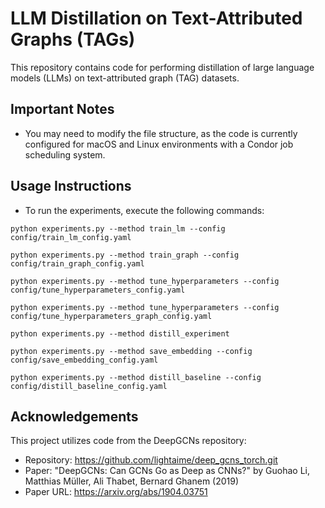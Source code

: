 # LLM Distillation on Text-Attributed Graphs (TAGs)

This repository contains code for performing distillation of large language models (LLMs) on text-attributed graph (TAG) datasets.

## Important Notes

- You may need to modify the file structure, as the code is currently configured for macOS and Linux environments with a Condor job scheduling system.

## Usage Instructions

- To run the experiments, execute the following commands:

`python experiments.py --method train_lm --config config/train_lm_config.yaml`

`python experiments.py --method train_graph --config config/train_graph_config.yaml`

`python experiments.py --method tune_hyperparameters --config config/tune_hyperparameters_config.yaml`

`python experiments.py --method tune_hyperparameters --config config/tune_hyperparameters_graph_config.yaml`

`python experiments.py --method distill_experiment`

`python experiments.py --method save_embedding --config config/save_embedding_config.yaml`

`python experiments.py --method distill_baseline --config config/distill_baseline_config.yaml`


## Acknowledgements
This project utilizes code from the DeepGCNs repository:
- Repository: https://github.com/lightaime/deep_gcns_torch.git
- Paper: "DeepGCNs: Can GCNs Go as Deep as CNNs?" by Guohao Li, Matthias Müller, Ali Thabet, Bernard Ghanem (2019)
- Paper URL: https://arxiv.org/abs/1904.03751